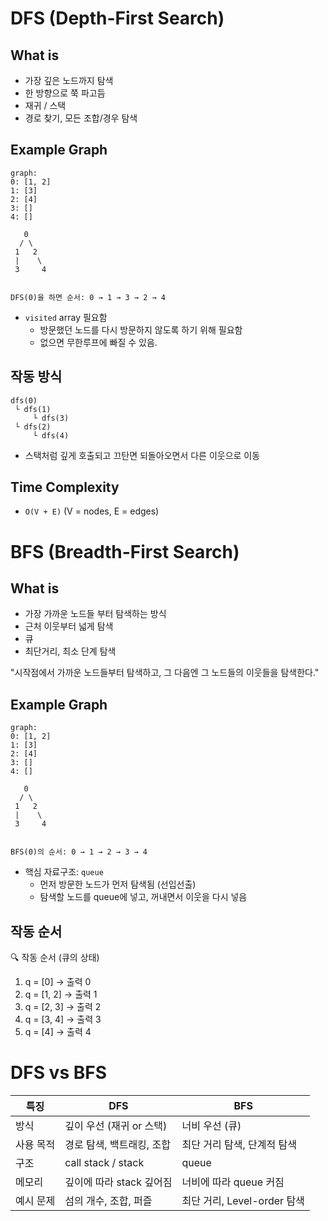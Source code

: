 DFS (Depth-First Search)
=
## What is
- 가장 깊은 노드까지 탐색
- 한 방향으로 쭉 파고듬
- 재귀 / 스택
- 경로 찾기, 모든 조합/경우 탐색

## Example Graph
```
graph:
0: [1, 2]
1: [3]
2: [4]
3: []
4: []

   0
  / \
 1   2
 |    \
 3     4


DFS(0)을 하면 순서: 0 → 1 → 3 → 2 → 4
```
- ``visited`` array 필요함
    - 방문했던 노드를 다시 방문하지 않도록 하기 위해 필요함
    - 없으면 무한루프에 빠질 수 있음.

## 작동 방식
```
dfs(0)
 └ dfs(1)
     └ dfs(3)
 └ dfs(2)
     └ dfs(4)
```
- 스택처럼 깊게 호출되고 끄탄면 되돌아오면서 다른 이웃으로 이동

## Time Complexity
- ``O(V + E)`` (V = nodes, E = edges)

BFS (Breadth-First Search)
=
## What is
- 가장 가까운 노드들 부터 탐색하는 방식
- 근처 이웃부터 넓게 탐색
- 큐
- 최단거리, 최소 단계 탐색
 
"시작점에서 가까운 노드들부터 탐색하고,
그 다음엔 그 노드들의 이웃들을 탐색한다."

## Example Graph
```
graph:
0: [1, 2]
1: [3]
2: [4]
3: []
4: []

   0
  / \
 1   2
 |    \
 3     4


BFS(0)의 순서: 0 → 1 → 2 → 3 → 4
```
- 핵심 자료구조: `queue`
    - 먼저 방문한 노드가 먼저 탐색됨 (선입선출)
    - 탐색할 노드를 queue에 넣고, 꺼내면서 이웃을 다시 넣음

## 작동 순서
🔍 작동 순서 (큐의 상태)
1. q = [0] → 출력 0
2. q = [1, 2] → 출력 1
3. q = [2, 3] → 출력 2
4. q = [3, 4] → 출력 3
5. q = [4] → 출력 4


# DFS vs BFS
| 특징    | DFS                | BFS                   |
| ----- | ------------------ | --------------------- |
| 방식    | 깊이 우선 (재귀 or 스택)   | 너비 우선 (큐)             |
| 사용 목적 | 경로 탐색, 백트래킹, 조합    | 최단 거리 탐색, 단계적 탐색      |
| 구조    | call stack / stack | queue                 |
| 메모리   | 깊이에 따라 stack 깊어짐   | 너비에 따라 queue 커짐       |
| 예시 문제 | 섬의 개수, 조합, 퍼즐      | 최단 거리, Level-order 탐색 |

